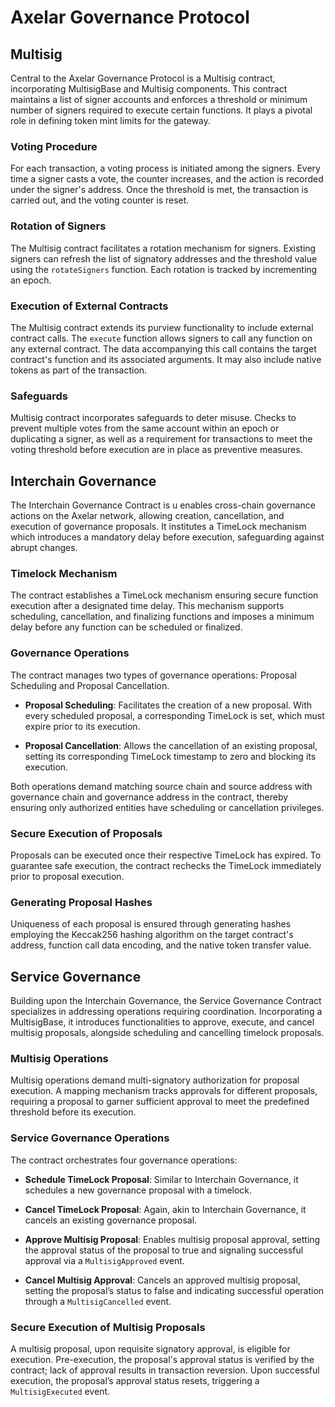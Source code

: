 # Axelar Governance Protocol

## Multisig
Central to the Axelar Governance Protocol is a Multisig contract, incorporating MultisigBase and Multisig components. This contract maintains a list of signer accounts and enforces a threshold or minimum number of signers required to execute certain functions. It plays a pivotal role in defining token mint limits for the gateway.

### Voting Procedure
For each transaction, a voting process is initiated among the signers. Every time a signer casts a vote, the counter increases, and the action is recorded under the signer's address. Once the threshold is met, the transaction is carried out, and the voting counter is reset.

### Rotation of Signers
The Multisig contract facilitates a rotation mechanism for signers. Existing signers can refresh the list of signatory addresses and the threshold value using the `rotateSigners` function. Each rotation is tracked by incrementing an epoch.

### Execution of External Contracts
The Multisig contract extends its purview functionality to include external contract calls. The `execute` function allows signers to call any function on any external contract. The data accompanying this call contains the target contract's function and its associated arguments. It may also include native tokens as part of the transaction.

### Safeguards
Multisig contract incorporates safeguards to deter misuse. Checks to prevent multiple votes from the same account within an epoch or duplicating a signer, as well as a requirement for transactions to meet the voting threshold before execution are in place as preventive measures.

## Interchain Governance

The Interchain Governance Contract is u enables cross-chain governance actions on the Axelar network, allowing creation, cancellation, and execution of governance proposals. It institutes a TimeLock mechanism which introduces a mandatory delay before execution, safeguarding against abrupt changes.

### Timelock Mechanism
The contract establishes a TimeLock mechanism ensuring secure function execution after a designated time delay. This mechanism supports scheduling, cancellation, and finalizing functions and imposes a minimum delay before any function can be scheduled or finalized.

### Governance Operations
The contract manages two types of governance operations: Proposal Scheduling and Proposal Cancellation.

- **Proposal Scheduling**: Facilitates the creation of a new proposal. With every scheduled proposal, a corresponding TimeLock is set, which must expire prior to its execution.

- **Proposal Cancellation**: Allows the cancellation of an existing proposal, setting its corresponding TimeLock timestamp to zero and blocking its execution.

Both operations demand matching source chain and source address with governance chain and governance address in the contract, thereby ensuring only authorized entities have scheduling or cancellation privileges.

### Secure Execution of Proposals
Proposals can be executed once their respective TimeLock has expired. To guarantee safe execution, the contract rechecks the TimeLock immediately prior to proposal execution.

### Generating Proposal Hashes
Uniqueness of each proposal is ensured through generating hashes employing the Keccak256 hashing algorithm on the target contract's address, function call data encoding, and the native token transfer value.

## Service Governance

Building upon the Interchain Governance, the Service Governance Contract specializes in addressing operations requiring coordination. Incorporating a MultisigBase, it introduces functionalities to approve, execute, and cancel multisig proposals, alongside scheduling and cancelling timelock proposals.

### Multisig Operations
Multisig operations demand multi-signatory authorization for proposal execution. A mapping mechanism tracks approvals for different proposals, requiring a proposal to garner sufficient approval to meet the predefined threshold before its execution.

### Service Governance Operations
The contract orchestrates four governance operations:

- **Schedule TimeLock Proposal**: Similar to Interchain Governance, it schedules a new governance proposal with a timelock.

- **Cancel TimeLock Proposal**: Again, akin to Interchain Governance, it cancels an existing governance proposal.

- **Approve Multisig Proposal**: Enables multisig proposal approval, setting the approval status of the proposal to true and signaling successful approval via a `MultisigApproved` event.

- **Cancel Multisig Approval**: Cancels an approved multisig proposal, setting the proposal’s status to false and indicating successful operation through a `MultisigCancelled` event.

### Secure Execution of Multisig Proposals
A multisig proposal, upon requisite signatory approval, is eligible for execution. Pre-execution, the proposal's approval status is verified by the contract; lack of approval results in transaction reversion. Upon successful execution, the proposal’s approval status resets, triggering a `MultisigExecuted` event.
